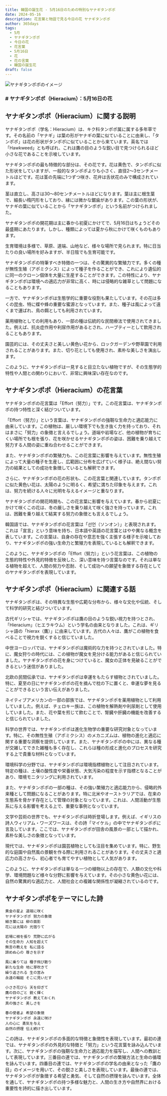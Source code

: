 ```yaml
---
title: 韓国の誕生花 - 5月16日のための特別なヤナギタンポポ
date: 2024-05-16
description: 花言葉と物語で見る今日の花 ヤナギタンポポ
author: 365days
tags:
  - 5月
  - ヤナギタンポポ
  - 今日の花
  - 花言葉
  - 5月16日
  - 花
  - 花の言葉
  - 韓国の誕生花
draft: false
---
```


![ヤナギタンポポのイメージ](https://cdn.pixabay.com/photo/2020/04/21/04/50/meadowsweet-trees-5070844_1280.jpg#center#center)


### # ヤナギタンポポ（Hieracium）：5月16日の花

## ヤナギタンポポ（Hieracium）に関する説明

ヤナギタンポポ（学名：Hieracium）は、キク科タンポポ属に属する多年草です。その名前の「ヤナギ」は葉の形がヤナギの葉に似ていることに由来し、「タンポポ」は花の形状がタンポポに似ていることから来ています。英名では「Hawkweed」とも呼ばれ、これは鷹の目のような鋭い目で見つけられるほど小さな花であることを示唆しています。

ヤナギタンポポの最も特徴的な部分は、その花です。花は黄色で、タンポポに似た形状をしていますが、一般的なタンポポよりも小さく、直径2〜3センチメートルほどです。花は茎の先端に1つずつ咲き、花弁は舌状花のみで構成されています。

茎は直立し、高さは30〜80センチメートルほどになります。葉は主に根生葉で、細長い楕円形をしており、縁には微かな鋸歯があります。この葉の形状が、ヤナギの葉に似ていることから「ヤナギタンポポ」という名前がつけられました。

ヤナギタンポポの開花期は主に春から初夏にかけてで、5月16日はちょうどその最盛期にあたります。しかし、種類によっては夏から秋にかけて咲くものもあります。

生育環境は多様で、草原、道端、山地など、様々な場所で見られます。特に日当たりの良い場所を好みますが、半日陰でも生育可能です。

ヤナギタンポポの特筆すべき特徴の一つは、その驚異的な繁殖力です。多くの種が無性生殖（アポミクシス）によって種子を作ることができ、これにより遺伝的に同一のクローン個体を大量に生産することができます。この特性により、ヤナギタンポポは環境への適応力が非常に高く、時には侵略的な雑草として問題になることもあります。

一方で、ヤナギタンポポは生態学的に重要な役割も果たしています。その花は多くの昆虫、特に蝶や蜂の重要な蜜源となっています。また、種子は風によって遠くまで運ばれ、鳥の餌としても利用されています。

薬用植物としての利用もあり、一部の種は伝統的な民間療法で使用されてきました。例えば、抗炎症作用や利尿作用があるとされ、ハーブティーとして飲用されることもあります。

園芸的には、その丈夫さと美しい黄色い花から、ロックガーデンや野草園で利用されることがあります。また、切り花としても使用され、素朴な美しさを演出します。

このように、ヤナギタンポポは一見すると目立たない植物ですが、その生態学的特性や人間との関わりにおいて、非常に興味深い存在なのです。

## ヤナギタンポポ（Hieracium）の花言葉

ヤナギタンポポの花言葉は「Effort（努力）」です。この花言葉は、ヤナギタンポポの持つ特性と深く結びついています。

「Effort（努力）」という言葉は、ヤナギタンポポの強靭な生命力と適応能力に由来しています。この植物は、厳しい環境下でも生き抜く力を持っており、それはまさに「努力」の象徴と言えるでしょう。道端や岩場など、他の植物が育ちにくい場所でも根を張り、花を咲かせるヤナギタンポポの姿は、困難を乗り越えて努力する人間の姿に重ね合わせることができます。

また、ヤナギタンポポの繁殖力も、この花言葉に影響を与えています。無性生殖によって大量の種子を生産し、広範囲に分布を広げていく様子は、絶え間ない努力の結果としての成功を象徴しているとも解釈できます。

さらに、ヤナギタンポポの花の形状も、この花言葉と関連しています。タンポポに似た黄色い花は、太陽のように明るく、希望に満ちた印象を与えます。これは、努力を続ける人々に光明を与えるイメージと重なります。

ヤナギタンポポの開花時期も、この花言葉に影響を与えています。春から初夏にかけて咲くこの花は、冬の厳しさを乗り越えて咲く強さを持っています。これは、困難を乗り越えて結実する努力の象徴とも言えるでしょう。

韓国語では、ヤナギタンポポの花言葉は「선언（ソンオン）」と表現されます。これは「宣言」という意味を持ち、日本語や英語の花言葉とはやや異なる概念を表しています。この言葉は、自身の存在や意志を強く主張する様子を示唆しており、ヤナギタンポポの強い生命力と繁殖力を表現しているとも解釈できます。

このように、ヤナギタンポポの「Effort（努力）」という花言葉は、この植物の生態的特性や外見的特徴を反映した、深い意味を持つ言葉なのです。それは単なる植物を超えて、人間の努力や忍耐、そして成功への願望を象徴する存在としてのヤナギタンポポを表現しています。

## ヤナギタンポポ（Hieracium）に関連する話

ヤナギタンポポは、その特異な生態や広範な分布から、様々な文化や伝統、そして科学的研究と結びついています。

古代ギリシャでは、ヤナギタンポポは鷹の目のような鋭い視力を持つとされ、「Hieracium」（ヒエラキウム）という学名の由来となりました。これは、ギリシャ語の「hierax（鷹）」に由来しています。古代の人々は、鷹がこの植物を食べることで視力を鋭くすると信じていました。

中世ヨーロッパでは、ヤナギタンポポは魔術的な力を持つとされていました。特に、魔女狩りの時代には、この植物が魔女を見分ける能力があると信じられていました。ヤナギタンポポの花を身につけていると、魔女の正体を見破ることができるという迷信がありました。

北欧の民間伝承では、ヤナギタンポポは幸運をもたらす植物とされていました。特に、夏至の日にヤナギタンポポの花を摘んで枕の下に置くと、幸運な夢を見ることができるという言い伝えがありました。

ネイティブアメリカンの一部の部族では、ヤナギタンポポを薬用植物として利用していました。例えば、チェロキー族は、この植物を解熱剤や利尿剤として使用していました。また、花や葉を煎じて飲むことで、腎臓や肝臓の機能を改善すると信じられていました。

科学の世界では、ヤナギタンポポは進化生物学の重要な研究対象となっています。特に、その無性生殖（アポミクシス）のメカニズムは、植物の進化と適応に関する重要な洞察を提供しています。また、ヤナギタンポポの中には、異なる種が交雑してできた雑種も多く存在し、これらは種の形成と進化のプロセスを研究する上で貴重な材料となっています。

環境科学の分野では、ヤナギタンポポは環境指標植物として注目されています。特定の種は、土壌の酸性度や栄養状態、大気汚染の程度を示す指標となることがあり、環境モニタリングに利用されています。

また、ヤナギタンポポの一部の種は、その強い繁殖力と適応能力から、侵略的外来種として問題になることがあります。特に北米やオーストラリアでは、在来の生態系を脅かす存在として管理の対象となっています。これは、人間活動が生態系に与える影響を考える上で、重要な事例となっています。

文学や芸術の世界でも、ヤナギタンポポは時折登場します。例えば、イギリスの詩人ウィリアム・ワーズワースは、その詩「マイケル」の中でヤナギタンポポに言及しています。ここでは、ヤナギタンポポが田舎の風景の一部として描かれ、素朴な美しさの象徴となっています。

現代では、ヤナギタンポポは園芸植物としても注目を集めています。特に、野生的な庭園や自然風の景観を作る際に利用されることがあります。その丈夫さと適応力の高さから、初心者でも育てやすい植物として人気があります。

このように、ヤナギタンポポは単なる一つの植物以上の存在で、人類の文化や科学、環境問題など様々な分野に影響を与えています。その小さな黄色い花には、自然の驚異的な適応力と、人間社会との複雑な関係性が凝縮されているのです。

## ヤナギタンポポをテーマにした詩

    黄金の星よ 道端に咲く
    ヤナギタンポポ 努力の象徴
    細き葉には 柳の面影
    花には太陽の 光宿りて

    岩場に根を張り 荒野に広がる
    その生命力 人知を超えて
    無言の教えを 私に語る
    諦めぬ心の 尊さを示す

    風に乗りては 種子飛び散り
    新たな生命 地に芽吹きて
    繰り返される 生の営み
    永遠の輪廻 そこに見いだす

    小さき花びら 天を仰ぎて
    鷹の目のごと 鋭く輝く
    ヤナギタンポポ 教えておくれ
    真の強さと 美しさを

    春の使者よ 希望の象徴
    ヤナギタンポポ 永遠に咲け
    人の心に 勇気を与え
    自然の摂理 伝え続けて

この詩は、ヤナギタンポポの多面的な特徴と象徴性を表現しています。最初の連では、ヤナギタンポポの外見的な特徴と「努力」という花言葉を詠み込んでいます。次に、ヤナギタンポポの強靭な生命力と適応能力を描写し、人間への教訓として表現しています。三番目の連では、ヤナギタンポポの繁殖方法と生命の循環を詠んでいます。四番目の連では、ヤナギタンポポの学名の由来となった「鷹の目」のイメージを用いて、その鋭さと美しさを表現しています。最後の連では、ヤナギタンポポが象徴する希望と勇気、そして自然の摂理を詠んでいます。全体を通して、ヤナギタンポポの持つ多様な魅力と、人間の生き方や自然界における重要性を詩的に描き出しています。